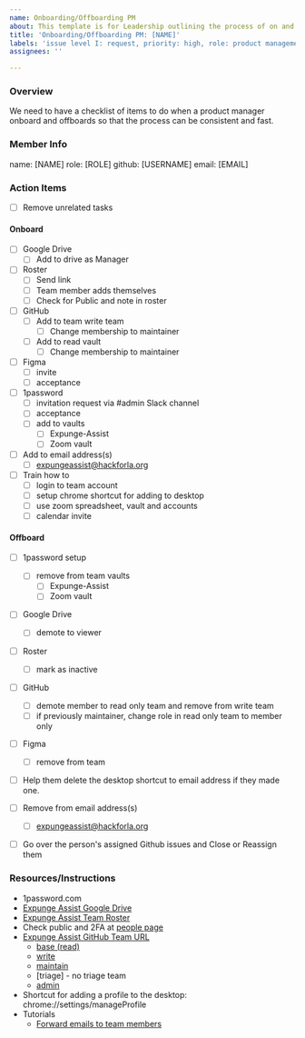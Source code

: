 ```yaml
---
name: Onboarding/Offboarding PM
about: This template is for Leadership outlining the process of on and offboarding new members to the PM team
title: 'Onboarding/Offboarding PM: [NAME]'
labels: 'issue level I: request, priority: high, role: product management, size: 1pt, feature: onboard / offboard'
assignees: ''

---
```


### Overview

We need to have a checklist of items to do when a product manager onboard and offboards so that the process can be consistent and fast.

### Member Info

name: [NAME] 
role: [ROLE]
github: [USERNAME]
email: [EMAIL]


### Action Items

- [ ] Remove unrelated tasks


#### Onboard
- [ ] Google Drive
   - [ ] Add to drive as Manager
- [ ] Roster
  - [ ] Send link
  - [ ] Team member adds themselves
  - [ ] Check for Public and note in roster
- [ ] GitHub
     - [ ] Add to team write team
        - [ ] Change membership to maintainer
     - [ ] Add to read vault
        - [ ] Change membership to maintainer
- [ ] Figma
  - [ ] invite
  - [ ] acceptance
- [ ] 1password
     - [ ] invitation request via #admin Slack channel
     - [ ] acceptance
     - [ ] add to vaults
       - [ ] Expunge-Assist
       - [ ] Zoom vault
- [ ] Add to email address(s)
   - [ ] expungeassist@hackforla.org
- [ ] Train how to
   - [ ] login to team account
   - [ ] setup chrome shortcut for adding to desktop
   - [ ] use zoom spreadsheet, vault and accounts
   - [ ] calendar invite

#### Offboard
  - [ ] 1password setup
    - [ ] remove from team vaults
       - [ ] Expunge-Assist
       - [ ] Zoom vault
- [ ] Google Drive
   - [ ] demote to viewer
- [ ] Roster
  - [ ] mark as inactive
- [ ] GitHub
     - [ ] demote member to read only team and remove from write team
     - [ ] if previously maintainer, change role in read only team to member only
- [ ] Figma
  - [ ] remove from team
- [ ] Help them delete the desktop shortcut to email address if they made one.
- [ ] Remove from email address(s)
   - [ ] expungeassist@hackforla.org
- [ ] Go over the person's assigned Github issues and Close or Reassign them


### Resources/Instructions

- 1password.com
- [Expunge Assist Google Drive](https://drive.google.com/drive/folders/1qR-5gm7a-3h-Zm6Tu8IxDQ6yL488kf1n?usp=sharing)
- [Expunge Assist Team Roster](https://docs.google.com/spreadsheets/d/12sAwYiQJP4fmEONF6-oUVYFVupTwSkci/edit)
- Check public and 2FA at [people page](https://github.com/orgs/hackforla/people)
- [Expunge Assist GitHub Team URL](https://github.com/orgs/hackforla/teams?query=expunge)
  - [base (read)](https://github.com/orgs/hackforla/teams/expunge-assist/members)
  - [write](https://github.com/orgs/hackforla/teams/expunge-assist-write/members)
  - [maintain](https://github.com/orgs/hackforla/teams/expunge-assist-maintainers)
  - [triage] - no triage team
  - [admin](https://github.com/orgs/hackforla/teams/expunge-assist-admins/members)
- Shortcut for adding a profile to the desktop: chrome://settings/manageProfile
- Tutorials
  - [Forward emails to team members](https://github.com/hackforla/product-management/wiki/Forward-emails-to-team-members)
